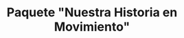 ---
title: Paquete "Nuestra Historia en Movimiento"
seccion: Bodas
tipo: Paquete Principal
descripcion: Incluye Video (30 min), Photobook (15 hojas), 3 ampliaciones, 80 fotos digitales.
precio: 3090000
tags: servicios_cotizador
---